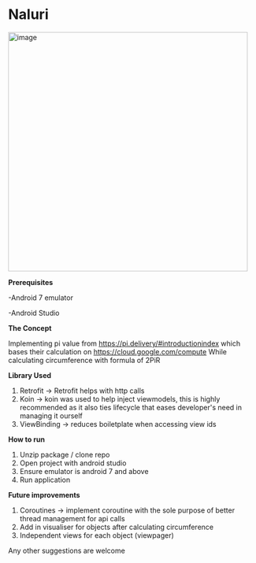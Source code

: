 # Naluri

<img width="486" alt="image" src="https://github.com/ScottAdamMosinoh/Naluri/assets/30062452/12050f70-6338-47f5-a021-24d7375d874e">


<B>Prerequisites</B>

-Android 7 emulator

-Android Studio

<B>The Concept</B>

Implementing pi value from https://pi.delivery/#introductionindex which bases their calculation on https://cloud.google.com/compute
While calculating circumference with formula of 2PiR

<B>Library Used</B>
1. Retrofit -> Retrofit helps with http calls
2. Koin -> koin was used to help inject viewmodels, this is highly recommended as it also ties lifecycle that eases developer's need in managing it ourself
3. ViewBinding -> reduces boiletplate when accessing view ids

<B>How to run </B>
1. Unzip package / clone repo
2. Open project with android studio
3. Ensure emulator is android 7 and above
4. Run application

<B> Future improvements </B>
1. Coroutines -> implement coroutine with the sole purpose of better thread management for api calls
2. Add in visualiser for objects after calculating circumference
3. Independent views for each object (viewpager)

Any other suggestions are welcome

